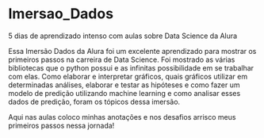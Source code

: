 # Imersao_Dados
5 dias de aprendizado intenso com aulas sobre Data Science da Alura

Essa Imersão Dados da Alura foi um excelente aprendizado para mostrar os primeiros passos na carreira de Data Science. Foi mostrado as várias bibliotecas que o python possui e as infinitas possibilidade em se trabalhar com elas. Como elaborar e interpretar gráficos, quais gráficos utilizar em determinadas análises, elaborar e testar as hipóteses e como fazer um modelo de predição utilizando machine learning e como analisar esses dados de predição, foram os tópicos dessa imersão.

Aqui nas aulas coloco minhas anotações e nos desafios arrisco meus primeiros passos nessa jornada!
